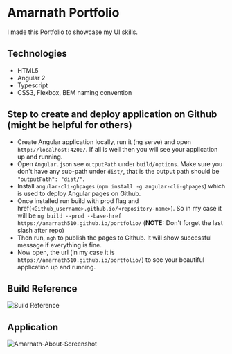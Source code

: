 # Amarnath Portfolio
I made this Portfolio to showcase my UI skills. 

## Technologies
- HTML5
- Angular 2
- Typescript
- CSS3, Flexbox, BEM naming convention

## Step to create and deploy application on Github (might be helpful for others)
- Create Angular application locally, run it (ng serve) and open `http://localhost:4200/`. If all is well then you will see your application up and running.
- Open `Angular.json` see `outputPath` under `build/options`. Make sure you don't have any sub-path under `dist/`, that is the output path should be `"outputPath": "dist/"`.
- Install `angular-cli-ghpages` (`npm install -g angular-cli-ghpages`) which is used to deploy Angular pages on Github.
- Once installed run build with prod flag and href(`<Github_username>.github.io/<repository-name>`). So in my case it will be  `ng build --prod --base-href https://amarnath510.github.io/portfolio/` (**NOTE:** Don't forget the last slash after repo)
- Then run, `ngh` to publish the pages to Github. It will show successful message if everything is fine.
- Now open, the url (in my case it is `https://amarnath510.github.io/portfolio/`) to see your beautiful application up and running.

## Build Reference
![Build Reference](https://user-images.githubusercontent.com/4599623/46904836-345d0700-cf08-11e8-8072-551a587be1e1.png)

## Application
![Amarnath-About-Screenshot](https://user-images.githubusercontent.com/4599623/46904880-13e17c80-cf09-11e8-87a2-00c2a94cf068.png)
